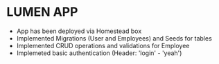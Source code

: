 # LUMEN APP

* App has been deployed via Homestead box
* Implemented Migrations (User and Employees) and Seeds for tables
* Implemented CRUD operations and validations for Employee
* Implemeted basic authentication (Header: 'login' - 'yeah') 